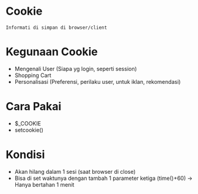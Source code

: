 # Cookie
``Informati di simpan di browser/client``

# Kegunaan Cookie
- Mengenali User (Siapa yg login, seperti session)
- Shopping Cart
- Personalisasi (Preferensi, perilaku user, untuk iklan, rekomendasi)

# Cara Pakai
- $_COOKIE
- setcookie()

# Kondisi 
- Akan hilang dalam 1 sesi (saat browser di close)
- Bisa di set waktunya dengan tambah 1 parameter ketiga (time()+60) -> Hanya bertahan 1 menit